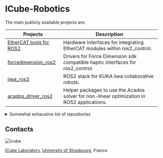 # ICube-Robotics


The main publicly available projects are:

| **Projects**                                                                      | **Description**                                                                            |
| --------------------------------------------------------------------------------- | ------------------------------------------------------------------------------------------ |
| [ EtherCAT tools for ROS2  ](ethercat_driver_ros2.md  )                           | Hardware Interfaces for integrating EtherCAT modules within ros2_control.                  |
| [ forcedimension_ros2  ](https://github.com/ICube-Robotics/forcedimension_ros2  ) | Drivers for Force Dimension sdk compatible haptic interfaces for ros2_control.             |
| [ iiwa_ros2 ](https://github.com/ICube-Robotics/iiwa_ros2 )                       | ROS2 stack for KUKA iiwa collaborative robots.                                             |
| [ acados_driver_ros2 ](acados_driver_ros2.md)                                     | Helper packages to use the Acados solver for non-linear optimization in ROS2 applications. |


<details>
<summary> Somewhat exhaustive list of repositories </summary>
<br />

- Vendor packages:

| **Repos**                                                                   | **Description**                                                                                                                   |
| --------------------------------------------------------------------------- | --------------------------------------------------------------------------------------------------------------------------------- |
| [ acados_vendor_ros2](https://github.com/ICube-Robotics/acados_vendor_ros2) | Vendored package for the [Acados](https://github.com/acados/acados) non-linear  optimization framework.                           |
| [ mosek_vendor_ros2 ](https://github.com/ICube-Robotics/mosek_vendor_ros2 ) | Vendored package for the [MOSEK](https://www.mosek.com/) optimization framework.                                                  | ) |
| [ fd_sdk_vendor](https://github.com/ICube-Robotics/fd_sdk_vendor)           | Vendored package for the [Force dimension](https://www.mosek.com/) SDK used to control their haptic interfaces (e.g., Omega 3/6). | ) |
| [ soem_vendor_ros2](https://github.com/ICube-Robotics/soem_vendor_ros2)     | Vendored package for the Simple Open Source EtherCAT Master (SOEM) ethercat master library.                                       |

- Hardware-related ROS2 packages:

| **Projects**                                                                      | **Description**                                                                |
| --------------------------------------------------------------------------------- | ------------------------------------------------------------------------------ |
| [ ethercat_driver_ros2  ](ethercat_driver_ros2.md  )                              | Hardware Interfaces for integrating EtherCAT modules within ros2_control.      |
| [ forcedimension_ros2  ](https://github.com/ICube-Robotics/forcedimension_ros2  ) | Drivers for Force Dimension sdk compatible haptic interfaces for ros2_control. |
| [ hk1d_ros2 ](https://github.com/ICube-Robotics/hk1d_ros2 )                       | ROS2 stack to use a 1-Dof haptic kit used at the ICube laboratory.             |
| [ iiwa_ros2 ](https://github.com/ICube-Robotics/iiwa_ros2 )                       | ROS2 stack for KUKA iiwa collaborative robots.                                 |
| [ mrv1a_ros2 ](https://github.com/ICube-Robotics/mrv1a_ros2 )                     | Robot driver for the Mitsubishi RV1A robotic manipulator.                      |
| [ ndisys_ros2 ](https://github.com/ICube-Robotics/ndisys_ros2 )                   | Driver for ros2_control for communication with NDI measurement systems.        |
| [ astra_ros2 ](https://github.com/ICube-Robotics/ndisys_ros2 )                    | Orbbec Astra RGBD driver for ros2.                                             |

- Educational packages:

| **Projects**                                                                  | **Description**                                                              |
| ----------------------------------------------------------------------------- | ---------------------------------------------------------------------------- |
| [ scara_tutorial_ros2](https://github.com/ICube-Robotics/scara_tutorial_ros2) | Tutorial for building and controlling a scara type robot using ros2_control. |


- Misc. projects:

| **Projects**                                                                | **Description**                                                                            |
| --------------------------------------------------------------------------- | ------------------------------------------------------------------------------------------ |
| [ acados_solver_ros2](https://github.com/ICube-Robotics/acados_vendor_ros2) | Helper packages to use the Acados solver for non-linear optimization in ROS2 applications. |
| [ pytroller](https://github.com/ICube-Robotics/pytroller)                   | Python controller for ros2_control .                                                       |


</details>


## Contacts ##
![icube](https://icube.unistra.fr/fileadmin/templates/DUN/icube/images/logo.png)

[ICube Laboratory](https://icube.unistra.fr), [University of Strasbourg](https://www.unistra.fr/), France
